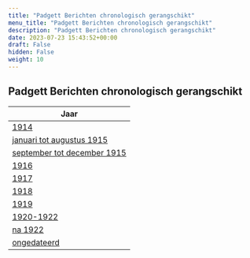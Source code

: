 ```yaml
---
title: "Padgett Berichten chronologisch gerangschikt"
menu_title: "Padgett Berichten chronologisch gerangschikt"
description: "Padgett Berichten chronologisch gerangschikt"
date: 2023-07-23 15:43:52+00:00
draft: False
hidden: False
weight: 10
---
```

## Padgett Berichten chronologisch gerangschikt

| **Jaar**
|---
| [1914](/1-nl-james-padgett-messages/1-1-nl-padgett-messages-sorted-by-date/1-1-1-nl-padgett-messages-1914/)
| [januari tot augustus 1915](/1-nl-james-padgett-messages/1-1-nl-padgett-messages-sorted-by-date/1-1-2-nl-padgett-messages-1915-first-part/)
| [september tot december 1915](/1-nl-james-padgett-messages/1-1-nl-padgett-messages-sorted-by-date/1-1-3-nl-padgett-messages-1915-second-part/)
| [1916](/1-nl-james-padgett-messages/1-1-nl-padgett-messages-sorted-by-date/1-1-4-nl-padgett-messages-1916/)
| [1917](/1-nl-james-padgett-messages/1-1-nl-padgett-messages-sorted-by-date/1-1-5-nl-padgett-messages-1917/)
| [1918](/1-nl-james-padgett-messages/1-1-nl-padgett-messages-sorted-by-date/1-1-6-nl-padgett-messages-1918/)
| [1919](/1-nl-james-padgett-messages/1-1-nl-padgett-messages-sorted-by-date/1-1-7-nl-padgett-messages-1919/)
| [1920-1922](/1-nl-james-padgett-messages/1-1-nl-padgett-messages-sorted-by-date/1-1-8-nl-padgett-messages-1920-1922/)
| [na 1922](/1-nl-james-padgett-messages/1-1-nl-padgett-messages-sorted-by-date/1-1-9-nl-padgett-messages-after-1922/)
| [ongedateerd](/1-nl-james-padgett-messages/1-1-nl-padgett-messages-sorted-by-date/1-1-10-nl-padgett-messages-undated/)
